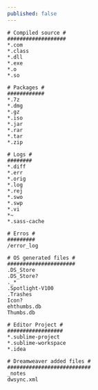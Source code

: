 ```yaml
---
published: false
---
```



    # Compiled source #
	###################
	*.com
	*.class
	*.dll
	*.exe
	*.o
	*.so

	# Packages #
	############
	*.7z
	*.dmg
	*.gz
	*.iso
	*.jar
	*.rar
	*.tar
	*.zip

	# Logs #
	########
	*.diff
	*.err
	*.orig
	*.log
	*.rej
	*.swo
	*.swp
	*.vi
	*~
	*.sass-cache

	# Erros #
	#########
	/error_log

	# OS generated files #
	######################
	.DS_Store
	.DS_Store?
	._*
	.Spotlight-V100
	.Trashes
	Icon?
	ehthumbs.db
	Thumbs.db

	# Editor Project #
	##################
	*.sublime-project
	*.sublime-workspace
	*.idea

	# Dreamweaver added files #
	###########################
	_notes
	dwsync.xml
